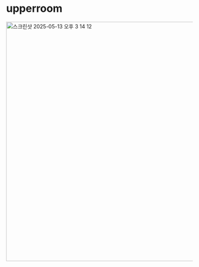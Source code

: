# upperroom
<img width="647" alt="스크린샷 2025-05-13 오후 3 14 12" src="https://github.com/user-attachments/assets/be524ec7-dc7f-4d29-aeea-00bade32ef01" />
